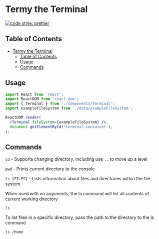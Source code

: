 # Termy the Terminal

[![code style: prettier](https://img.shields.io/badge/code_style-prettier-ff69b4.svg?style=flat-square)](https://github.com/prettier/prettier)

## Table of Contents

- [Termy the Terminal](#termy-the-terminal)
  - [Table of Contents](#table-of-contents)
  - [Usage](#usage)
  - [Commands](#commands)

## Usage

```jsx
import React from 'react';
import ReactDOM from 'react-dom';
import { Terminal } from './components/Terminal';
import exampleFileSystem from './data/exampleFileSystem';

ReactDOM.render(
  <Terminal fileSystem={exampleFileSystem} />,
  document.getElementById('terminal-container'),
);
```

## Commands

`cd` - Supports changing directory, including use `..` to move up a level

`pwd` - Prints current directory to the console

`ls [FILES]` - Lists information about files and directories within the file system

   When used with no arguments, the ls command will list all contents of current working directory

   ```
   ls
   ```

   To list files in a specific directory, pass the path to the directory to the ls command
   ```
   ls /home
   ```

